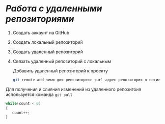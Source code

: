 # ***Работа с удаленными репозиториями***
1. Создать аккаунт на  GitHub
2. Создать локальный репозиторий
3. Создать удаленный репозиторий
4. Связать удаленный репозиторий с локальным

   Добавить удаленный репозиторий к проекту
   ```Bash
   git remote add <имя для репозитория> <url-адрес репозитория в сети>
   ```

Для получения и слияния изменений из удаленного репозитоия используется команда `git pull`
```C#
while(count < 0)
{
   count++;
}

```
